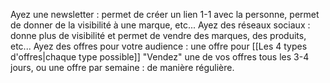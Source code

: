 Ayez une newsletter : permet de créer un lien 1-1 avec la personne, permet de donner de la visibilité à une marque, etc...
Ayez des réseaux sociaux : donne plus de visibilité et permet de vendre des marques, des produits, etc...
Ayez des offres pour votre audience : une offre pour [[Les 4 types d'offres|chaque type possible]]
"Vendez" une de vos offres tous les 3-4 jours, ou une offre par semaine : de manière régulière.